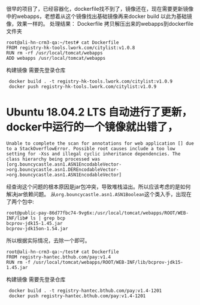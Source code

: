 很早的项目了，已经容器化，dockerfile找不到了，镜像还在，现在需要更新镜像中的webapps，老想着从这个镜像找出基础镜像再来docker build
以此为基础镜像，效果一样的。
处理结果：
Dockerfile
拷贝解压出来的webapps到dockerfile文件夹
```
root@ali-hn-crm3-qa:~/test# cat Dockerfile 
FROM registry-hk-tools.lwork.com/citylist:v1.0.8
RUN rm -rf /usr/local/tomcat/webapps
ADD webapps /usr/local/tomcat/webapps
```
构建镜像
需要先登录仓库
```
 docker build . -t registry-hk-tools.lwork.com/citylist:v1.0.9
 docker push registry-hk-tools.lwork.com/citylist:v1.0.9
```

# Ubuntu 18.04.2 LTS 自动进行了更新，docker中运行的一个镜像就出错了，
```
Unable to complete the scan for annotations for web application [] due to a StackOverflowError. Possible root causes include a too low setting for -Xss and illegal cyclic inheritance dependencies. The class hierarchy being processed was [org.bouncycastle.asn1.ASN1EncodableVector->org.bouncycastle.asn1.DEREncodableVector->org.bouncycastle.asn1.ASN1EncodableVector]
```
经查询这个问题的根本原因是jar包冲突，导致堆栈溢出。所以应该考虑的是如何解决jar依赖问题。
从`org.bouncycastle.asn1.ASN1Boolean`这个类入手，出现在了两个包中:

~~~
root@public-pay-86d77fbc74-9vg6x:/usr/local/tomcat/webapps/ROOT/WEB-INF/lib# ls | grep bcp
bcprov-jdk15-1.45.jar
bcprov-jdk15on-1.54.jar
~~~
所以根据实际情况，去除一个即可。
```
root@ali-hn-crm3-qa:~/test# cat Dockerfile 
FROM registry-hantec.bthub.com/pay:v1.4
RUN rm -f /usr/local/tomcat/webapps/ROOT/WEB-INF/lib/bcprov-jdk15-1.45.jar
```
构建镜像
需要先登录仓库
```
 docker build . -t registry-hantec.bthub.com/pay:v1.4-1201
 docker push registry-hantec.bthub.com/pay:v1.4-1201
```
